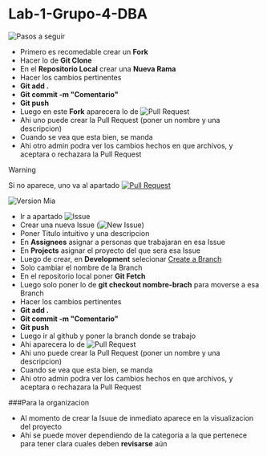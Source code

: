 # Lab-1-Grupo-4-DBA

![Pasos a seguir](https://img.shields.io/badge/Pasos%20a%20seguir-_-blue?style=for-the-badge)

- Primero es recomedable crear un **Fork**
- Hacer lo de **Git Clone**
- En el **Repositorio Local** crear una **Nueva Rama**
- Hacer los cambios pertinentes
- **Git add .**
- **Git commit -m "Comentario"**
- **Git push**
- Luego en este **Fork** aparecera lo de ![Pull Request](https://img.shields.io/badge/Pull--Request-green)
- Ahi uno puede crear la Pull Request (poner un nombre y una descripcion)
- Cuando se vea que esta bien, se manda
- Ahi otro admin podra ver los cambios hechos en que archivos, y aceptara o rechazara la Pull Request

> [!Warning]
> Si no aparece, uno va al apartado [![Pull Request](https://img.shields.io/badge/Pull--Request-white)](https://github.com/Diego9028/Lab1-Grupo4-DBA/pulls)


![Version Mia](https://img.shields.io/badge/Versi%C3%B3n--Mia-black?style=plastic&logo=streamlabs)

- Ir a apartado ![Issue](https://img.shields.io/badge/Issue-white)
- Crear una nueva Issue (![New Issue](https://img.shields.io/badge/New--Issue-blue))
- Poner Titulo intuitivo y una descripcion
- En **Assignees** asignar a personas que trabajaran en esa Issue
- En **Projects** asignar el proyecto del que sera esa Issue
- Luego de crear, en **Development** selecionar [Create a Branch](https://img.shields.io/badge/Create--New--Branch-blue?color=blue)
- Solo cambiar el nombre de la Branch
- En el repositorio local poner **Git Fetch**
- Luego solo poner lo de **git checkout nombre-brach** para moverse a esa Branch
- Hacer los cambios pertinentes
- **Git add .**
- **Git commit -m "Comentario"**
- **Git push**
- Luego ir al github y poner la branch donde se trabajo
- Ahi aparecera lo de ![Pull Request](https://img.shields.io/badge/Pull--Request-green)
- Ahi uno puede crear la Pull Request (poner un nombre y una descripcion)
- Cuando se vea que esta bien, se manda
- Ahi otro admin podra ver los cambios hechos en que archivos, y aceptara o rechazara la Pull Request


###Para la organizacion

- Al momento de crear la Isuue de inmediato aparece en la visualizacion del proyecto
- Ahi se puede mover dependiendo de la categoria a la que pertenece para tener clara cuales deben **revisarse** aún